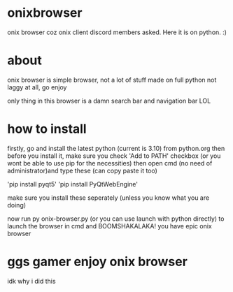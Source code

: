 # onixbrowser
onix browser coz onix client discord members asked. Here it is on python. :)

# about
onix browser is simple browser, not a lot of stuff
made on full python
not laggy at all, go enjoy

only thing in this browser is a damn search bar and navigation bar LOL


# how to install
firstly, go and install the latest python (current is 3.10) from python.org
then before you install it, make sure you check 'Add to PATH' checkbox (or you wont be able to use pip for the necessities)
then open cmd (no need of administrator)and type these (can copy paste it too)

'pip install pyqt5'
'pip install PyQtWebEngine'

make sure you install these seperately (unless you know what you are doing)

now run py onix-browser.py (or you can use launch with python directly)
to launch the browser in cmd and BOOMSHAKALAKA! you have epic onix browser

# ggs gamer enjoy onix browser 
idk why i did this

